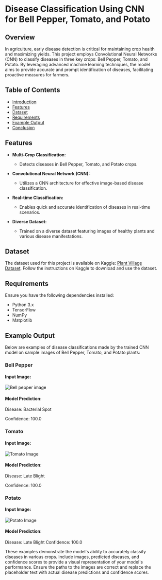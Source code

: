 # Disease Classification Using CNN for Bell Pepper, Tomato, and Potato

## Overview

In agriculture, early disease detection is critical for maintaining crop health and maximizing yields. This project employs Convolutional Neural Networks (CNN) to classify diseases in three key crops: Bell Pepper, Tomato, and Potato. By leveraging advanced machine learning techniques, the model aims to provide accurate and prompt identification of diseases, facilitating proactive measures for farmers.

## Table of Contents

- [Introduction](#Introduction)
- [Features](#features)
- [Dataset](#Dataset)
- [Requirements](#Requirements)
- [Example Output](#example-output)
- [Conclusion](#conclusion)

## Features

- **Multi-Crop Classification:**
  - Detects diseases in Bell Pepper, Tomato, and Potato crops.

- **Convolutional Neural Network (CNN):**
  - Utilizes a CNN architecture for effective image-based disease classification.

- **Real-time Classification:**
  - Enables quick and accurate identification of diseases in real-time scenarios.

- **Diverse Dataset:**
  - Trained on a diverse dataset featuring images of healthy plants and various disease manifestations.

## Dataset

The dataset used for this project is available on Kaggle: [Plant Village Dataset](https://www.kaggle.com/datasets/arjuntejaswi/plant-village). Follow the instructions on Kaggle to download and use the dataset.

## Requirements

Ensure you have the following dependencies installed:

- Python 3.x
- TensorFlow
- NumPy
- Matplotlib

## Example Output

Below are examples of disease classifications made by the trained CNN model on sample images of Bell Pepper, Tomato, and Potato plants:

### Bell Pepper
#### Input Image:
![Bell pepper image](https://github.com/KavilaViswanathan/Disease_classification_using_CNN/assets/140960627/58440c7d-b700-4f13-bb55-d8879df8b963)


#### Model Prediction:

Disease: Bacterial Spot

Confidence: 100.0

### Tomato

#### Input Image:
![Tomato Image](https://github.com/KavilaViswanathan/Disease_classification_using_CNN/assets/140960627/00dbf416-fc00-4b8f-a281-1f37143c8619)


#### Model Prediction:

Disease: Late Blight

Confidence: 100.0

### Potato

#### Input Image:
![Potato Image](https://github.com/KavilaViswanathan/Disease_classification_using_CNN/assets/140960627/afa2ea55-f462-428d-a716-4ac4b269168d)


#### Model Prediction:
Disease: Late Blight
Confidence: 100.0


These examples demonstrate the model's ability to accurately classify diseases in various crops. Include images, predicted diseases, and confidence scores to provide a visual representation of your model's performance. Ensure the paths to the images are correct and replace the placeholder text with actual disease predictions and confidence scores.


